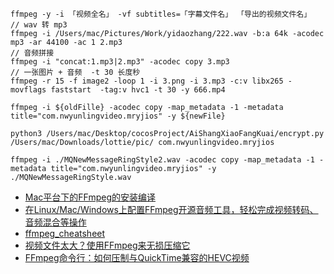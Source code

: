 ```
ffmpeg -y -i 「视频全名」 -vf subtitles=「字幕文件名」 「导出的视频文件名」
// wav 转 mp3
ffmpeg -i /Users/mac/Pictures/Work/yidaozhang/222.wav -b:a 64k -acodec mp3 -ar 44100 -ac 1 2.mp3 
// 音频拼接 
ffmpeg -i "concat:1.mp3|2.mp3" -acodec copy 3.mp3 
// 一张图片 + 音频  -t 30 长度秒
ffmpeg -r 15 -f image2 -loop 1 -i 3.png -i 3.mp3 -c:v libx265 -movflags faststart  -tag:v hvc1 -t 30 -y 666.mp4

ffmpeg -i ${oldFille} -acodec copy -map_metadata -1 -metadata title="com.nwyunlingvideo.mryjios" -y ${newFile}

python3 /Users/mac/Desktop/cocosProject/AiShangXiaoFangKuai/encrypt.py /Users/mac/Downloads/lottie/pic/ com.nwyunlingvideo.mryjios

ffmpeg -i ./MQNewMessageRingStyle2.wav -acodec copy -map_metadata -1 -metadata title="com.nwyunlingvideo.mryjios" -y ./MQNewMessageRingStyle.wav
```

* [Mac平台下的FFmpeg的安装编译](https://juejin.cn/post/7005112278706028551)
* [在Linux/Mac/Windows上配置FFmpeg开源音频工具，轻松完成视频转码、音频混合等操作](https://www.mintimate.cn/2020/02/25/FFmpeg/)
* [ffmpeg_cheatsheet](https://gitlab.fhnw.ch/hgk-ml/hgk-ml-tools/-/tree/master/ffmpeg_cheatsheet)
* [视频文件太大？使用FFmpeg来无损压缩它](https://zhuanlan.zhihu.com/p/564071964)
* [FFmpeg命令行：如何压制与QuickTime兼容的HEVC视频](https://blog.csdn.net/iBobbyTS/article/details/109402983)
